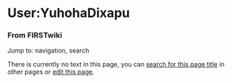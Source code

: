 

# User:YuhohaDixapu

### From FIRSTwiki

Jump to: navigation, search

There is currently no text in this page, you can [search for this page
title](/index.php/Special:Search/YuhohaDixapu "Special:Search/YuhohaDixapu" )
in other pages or [edit this
page](http://www.firstwiki.net/index.php?title=User:YuhohaDixapu&action=edit
"http://www.firstwiki.net/index.php?title=User:YuhohaDixapu&action=edit" ).

